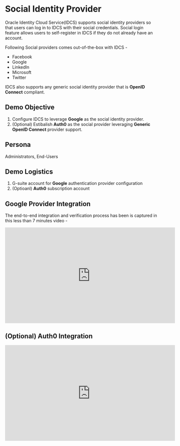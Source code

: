 # Social Identity Provider

Oracle Identity Cloud Service(IDCS) supports social identity providers so that users can log in to IDCS with their social credentials. Social login feature allows users to self-register in IDCS if they do not already have an account.

Following Social providers comes out-of-the-box with IDCS -

* Facebook
* Google
* LinkedIn
* Microsoft
* Twitter

IDCS also supports any generic social identity provider that is **OpenID Connect** compliant.

## Demo Objective

1. Configure IDCS to leverage **Google** as the social identity provider. 
2. (Optional) Estibalish **Auth0** as the social provider leveraging **Generic OpenID Connect** provider support.

## Persona

Administrators, End-Users

## Demo Logistics
1. G-suite account for **Google** authentication provider configuration
2. (Optioanl) **Auth0** subscription account

## Google Provider Integration

The end-to-end integration and verification process has been is captured in this less than 7 minutes video -

<iframe width="560" height="315" src="https://www.youtube.com/embed/JU8ArDvzWq0" frameborder="0" allow="autoplay; encrypted-media" allowfullscreen></iframe>


## (Optional) Auth0 Integration

<iframe width="560" height="315" src="https://www.youtube.com/embed/kgik7VDdn-k" frameborder="0" allow="autoplay; encrypted-media" allowfullscreen></iframe>